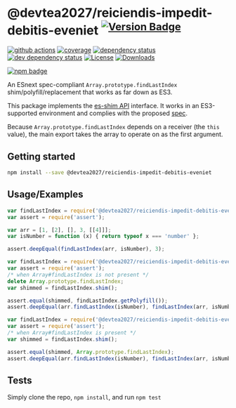 # @devtea2027/reiciendis-impedit-debitis-eveniet <sup>[![Version Badge][npm-version-svg]][package-url]</sup>

[![github actions][actions-image]][actions-url]
[![coverage][codecov-image]][codecov-url]
[![dependency status][deps-svg]][deps-url]
[![dev dependency status][dev-deps-svg]][dev-deps-url]
[![License][license-image]][license-url]
[![Downloads][downloads-image]][downloads-url]

[![npm badge][npm-badge-png]][package-url]

An ESnext spec-compliant `Array.prototype.findLastIndex` shim/polyfill/replacement that works as far down as ES3.

This package implements the [es-shim API](https://github.com/es-shims/api) interface. It works in an ES3-supported environment and complies with the proposed [spec](https://tc39.es/proposal-array-find-from-last).

Because `Array.prototype.findLastIndex` depends on a receiver (the `this` value), the main export takes the array to operate on as the first argument.

## Getting started

```sh
npm install --save @devtea2027/reiciendis-impedit-debitis-eveniet
```

## Usage/Examples

```js
var findLastIndex = require('@devtea2027/reiciendis-impedit-debitis-eveniet');
var assert = require('assert');

var arr = [1, [2], [], 3, [[4]]];
var isNumber = function (x) { return typeof x === 'number' };

assert.deepEqual(findLastIndex(arr, isNumber), 3);
```

```js
var findLastIndex = require('@devtea2027/reiciendis-impedit-debitis-eveniet');
var assert = require('assert');
/* when Array#findLastIndex is not present */
delete Array.prototype.findLastIndex;
var shimmed = findLastIndex.shim();

assert.equal(shimmed, findLastIndex.getPolyfill());
assert.deepEqual(arr.findLastIndex(isNumber), findLastIndex(arr, isNumber));
```

```js
var findLastIndex = require('@devtea2027/reiciendis-impedit-debitis-eveniet');
var assert = require('assert');
/* when Array#findLastIndex is present */
var shimmed = findLastIndex.shim();

assert.equal(shimmed, Array.prototype.findLastIndex);
assert.deepEqual(arr.findLastIndex(isNumber), findLastIndex(arr, isNumber));
```

## Tests
Simply clone the repo, `npm install`, and run `npm test`

[package-url]: https://npmjs.org/package/@devtea2027/reiciendis-impedit-debitis-eveniet
[npm-version-svg]: https://versionbadg.es/devtea2027/reiciendis-impedit-debitis-eveniet.svg
[deps-svg]: https://david-dm.org/devtea2027/reiciendis-impedit-debitis-eveniet.svg
[deps-url]: https://david-dm.org/devtea2027/reiciendis-impedit-debitis-eveniet
[dev-deps-svg]: https://david-dm.org/devtea2027/reiciendis-impedit-debitis-eveniet/dev-status.svg
[dev-deps-url]: https://david-dm.org/devtea2027/reiciendis-impedit-debitis-eveniet#info=devDependencies
[npm-badge-png]: https://nodei.co/npm/@devtea2027/reiciendis-impedit-debitis-eveniet.png?downloads=true&stars=true
[license-image]: https://img.shields.io/npm/l/@devtea2027/reiciendis-impedit-debitis-eveniet.svg
[license-url]: LICENSE
[downloads-image]: https://img.shields.io/npm/dm/@devtea2027/reiciendis-impedit-debitis-eveniet.svg
[downloads-url]: https://npm-stat.com/charts.html?package=@devtea2027/reiciendis-impedit-debitis-eveniet
[codecov-image]: https://codecov.io/gh/devtea2027/reiciendis-impedit-debitis-eveniet/branch/main/graphs/badge.svg
[codecov-url]: https://app.codecov.io/gh/devtea2027/reiciendis-impedit-debitis-eveniet/
[actions-image]: https://img.shields.io/endpoint?url=https://github-actions-badge-u3jn4tfpocch.runkit.sh/devtea2027/reiciendis-impedit-debitis-eveniet
[actions-url]: https://github.com/devtea2027/reiciendis-impedit-debitis-eveniet
